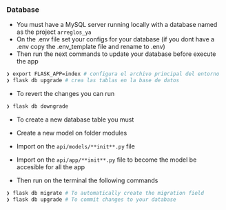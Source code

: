 ### Database

- You must have a MySQL server running locally with a database named as the project `arreglos_ya`
- On the .env file set your configs for your database (if you dont have a .env copy the .env_template file and rename to .env)
- Then run the next commands to update your database before execute the app

```bash
❯ export FLASK_APP=index # configura el archivo principal del entorno
❯ flask db upgrade # crea las tablas en la base de datos
```

- To revert the changes you can run

```bash
❯ flask db downgrade
```

- To create a new database table you must

- Create a new model on folder modules
- Import on the `api/models/**init**.py` file
- Import on the `api/app/**init**.py` file to become the model be accesible for all the app
- Then run on the terminal the following commands

```bash
❯ flask db migrate # To automatically create the migration field
❯ flask db upgrade # To commit changes to your database
```
